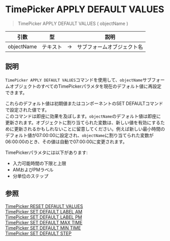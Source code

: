 # TimePicker APPLY DEFAULT VALUES

> TimePicker APPLY DEFAULT VALUES ( objectName )

| 引数 | 型 |     | 説明 |
| --- | --- | --- | --- |
| objectName | テキスト | → | サブフォームオブジェクト名 |

## 説明

`TimePicker APPLY DEFAULT VALUES`コマンドを使用して、`objectName`サブフォームオブジェクトのすべてのTimePickerパラメタを現在のデフォルト値に再設定できます。

これらのデフォルト値は初期値またはコンポーネントのSET DEFAULTコマンドで設定された値です。  
このコマンドは即座に効果を及ぼします。`objectName`のデフォルト値は即座に更新されます。オブジェクトに割り当てられた変数は、新しい値を有効にするために更新されるかもしれないことに留意してください。例えば新しい最小時間のデフォルト値が07:00:00に設定され、`objectName`に割り当てられた変数が06:00:00のとき、その値は自動で07:00:00に変更されます。

TimePickerパラメタには以下があります:

* 入力可能時間の下限と上限
* AMおよびPMラベル
* 分単位のステップ

## 参照

[TimePicker RESET DEFAULT VALUES](TimePicker%20RESET%20DEFAULT%20VALUES.ja.md)  
[TimePicker SET DEFAULT LABEL AM](TimePicker%20SET%20DEFAULT%20LABEL%20AM.ja.md)  
[TimePicker SET DEFAULT LABEL PM](TimePicker%20SET%20DEFAULT%20LABEL%20PM.ja.md)  
[TimePicker SET DEFAULT MAX TIME](TimePicker%20SET%20DEFAULT%20MAX%20TIME.ja.md)  
[TimePicker SET DEFAULT MIN TIME](TimePicker%20SET%20DEFAULT%20MIN%20TIME.ja.md)  
[TimePicker SET DEFAULT STEP](TimePicker%20SET%20DEFAULT%20STEP.ja.md)
